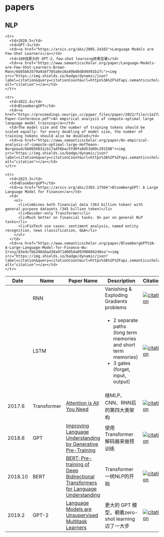 # papers

## NLP

<table>
  <thead>
    <tr>
      <th>Date</th>
      <th>Name</th>
      <th>Paper Name</th>
      <th>Description</th>
      <th>Citation</th>
    </tr>
  </thead>
  <tbody>
    <tr>
      <td></td>
      <td>RNN</td>
      <td></td>
      <td>Vanishing & Exploding Gradients problems</td>
      <td><a href="https://www.semanticscholar.org/paper/Attention-is-All-you-Need-Vaswani-Shazeer/204e3073870fae3d05bcbc2f6a8e263d9b72e776"><img src="https://img.shields.io/badge/dynamic/json?label=citation&query=citationCount&url=https%3A%2F%2Fapi.semanticscholar.org%2Fgraph%2Fv1%2Fpaper%2F204e3073870fae3d05bcbc2f6a8e263d9b72e776%3Ffields%3DcitationCount" alt="citation"></a></td>
    </tr>
    <tr>
      <td></td>
      <td>LSTM</td>
      <td></td>
      <td>
        <ul>
          <li>2 separate paths (long term memories and short term memories)</li>
          <li>3 gates (forget, input, output)</li>
        </ul>
      </td>
      <td><a href="https://www.semanticscholar.org/paper/Attention-is-All-you-Need-Vaswani-Shazeer/204e3073870fae3d05bcbc2f6a8e263d9b72e776"><img src="https://img.shields.io/badge/dynamic/json?label=citation&query=citationCount&url=https%3A%2F%2Fapi.semanticscholar.org%2Fgraph%2Fv1%2Fpaper%2F204e3073870fae3d05bcbc2f6a8e263d9b72e776%3Ffields%3DcitationCount" alt="citation"></a></td>
    </tr>
    <tr>
      <td>2017.6</td>
      <td>Transformer</td>
      <td><a href="https://arxiv.org/abs/1706.03762">Attention is All You Need</a></td>
      <td>继MLP、CNN、RNN后的第四大类架构</td>
      <td><a href="https://www.semanticscholar.org/paper/Attention-is-All-you-Need-Vaswani-Shazeer/204e3073870fae3d05bcbc2f6a8e263d9b72e776"><img src="https://img.shields.io/badge/dynamic/json?label=citation&query=citationCount&url=https%3A%2F%2Fapi.semanticscholar.org%2Fgraph%2Fv1%2Fpaper%2F204e3073870fae3d05bcbc2f6a8e263d9b72e776%3Ffields%3DcitationCount" alt="citation"></a></td>
    </tr>
    <tr>
      <td>2018.6</td>
      <td>GPT</td>
      <td><a href="https://s3-us-west-2.amazonaws.com/openai-assets/research-covers/language-unsupervised/language_understanding_paper.pdf">Improving Language Understanding by Generative Pre-Training</a></td>
      <td>使用 Transformer 解码器来做预训练</td>
      <td><a href="https://www.semanticscholar.org/paper/Improving-Language-Understanding-by-Generative-Radford-Narasimhan/cd18800a0fe0b668a1cc19f2ec95b5003d0a5035"><img src="https://img.shields.io/badge/dynamic/json?label=citation&query=citationCount&url=https%3A%2F%2Fapi.semanticscholar.org%2Fgraph%2Fv1%2Fpaper%2Fcd18800a0fe0b668a1cc19f2ec95b5003d0a5035%3Ffields%3DcitationCount" alt="citation"></a></td>
    </tr>
    <tr>
      <td>2018.10</td>
      <td>BERT</td>
      <td><a href="https://arxiv.org/abs/1810.04805">BERT: Pre-training of Deep Bidirectional Transformers for Language Understanding</a></td>
      <td>Transformer一统NLP的开始</td>
      <td><a href="https://www.semanticscholar.org/paper/BERT%3A-Pre-training-of-Deep-Bidirectional-for-Devlin-Chang/df2b0e26d0599ce3e70df8a9da02e51594e0e992"><img src="https://img.shields.io/badge/dynamic/json?label=citation&query=citationCount&url=https%3A%2F%2Fapi.semanticscholar.org%2Fgraph%2Fv1%2Fpaper%2Fdf2b0e26d0599ce3e70df8a9da02e51594e0e992%3Ffields%3DcitationCount" alt="citation"></a></td>
    </tr>
    <tr>
      <td>2019.2</td>
      <td>GPT-2</td>
      <td><a href="https://d4mucfpksywv.cloudfront.net/better-language-models/language_models_are_unsupervised_multitask_learners.pdf">Language Models are Unsupervised Multitask Learners</a></td>
      <td>更大的 GPT 模型，朝着zero-shot learning迈了一大步</td>
      <td><a href="https://www.semanticscholar.org/paper/Language-Models-are-Unsupervised-Multitask-Learners-Radford-Wu/9405cc0d6169988371b2755e573cc28650d14dfe"><img src="https://img.shields.io/badge/dynamic/json?label=citation&query=citationCount&url=https%3A%2F%2Fapi.semanticscholar.org%2Fgraph%2Fv1%2Fpaper%2F9405cc0d6169988371b2755e573cc28650d14dfe%3Ffields%3DcitationCount" alt="citation"></a></td>
    </tr>
    
    <tr>
      <td>2020.5</td>
      <td>GPT-3</td>
      <td><a href="https://arxiv.org/abs/2005.14165">Language Models are Few-Shot Learners</a></td>
      <td>100倍更大的 GPT-2，few-shot learning效果显著</td>
      <td><a href="https://www.semanticscholar.org/paper/Language-Models-are-Few-Shot-Learners-Brown-Mann/6b85b63579a916f705a8e10a49bd8d849d91b1fc"><img src="https://img.shields.io/badge/dynamic/json?label=citation&query=citationCount&url=https%3A%2F%2Fapi.semanticscholar.org%2Fgraph%2Fv1%2Fpaper%2F6b85b63579a916f705a8e10a49bd8d849d91b1fc%3Ffields%3DcitationCount" alt="citation"></a></td>
    </tr>

    <tr>
      <td>2022.4</td>
      <td>BloombergGPT</td>
      <td><a href="https://proceedings.neurips.cc/paper_files/paper/2022/file/c1e2faff6f588870935f114ebe04a3e5-Paper-Conference.pdf">An empirical analysis of compute-optimal large language model training</a></td>
      <td>The model size and the number of training tokens should be scaled equally: for every doubling of model size, the number of training tokens should also be doubled</td>
      <td><a href="https://www.semanticscholar.org/paper/An-empirical-analysis-of-compute-optimal-large-Hoffmann-Borgeaud/bb0656031cb17adf6bac5fd0fe8d53dd9c291508"><img src="https://img.shields.io/badge/dynamic/json?label=citation&query=citationCount&url=https%3A%2F%2Fapi.semanticscholar.org%2Fgraph%2Fv1%2Fpaper%2Fbb0656031cb17adf6bac5fd0fe8d53dd9c291508%3Ffields%3DcitationCount" alt="citation"></a></td>
    </tr>
    
    <tr>
      <td>2023.3</td>
      <td>BloombergGPT</td>
      <td><a href="https://arxiv.org/abs/2303.17564">BloombergGPT: A Large Language Model for Finance</a></td>
      <td>
        <ul>
          <li>Combines both financial data (363 billion token) with general-purpose datasets (345 billion token)</li>
          <li>Decoder-only Transformer</li>
          <li>Much better on financial tasks. On par on general NLP tasks</li>
          <li>FinTech use cases: sentiment analysis, named entity recognition, news classification, Q&A</li>
        </ul>
      </td>
      <td><a href="https://www.semanticscholar.org/paper/BloombergGPT%3A-A-Large-Language-Model-for-Finance-Wu-Irsoy/83edcfbb206ddad38a971d605da09390604248ea"><img src="https://img.shields.io/badge/dynamic/json?label=citation&query=citationCount&url=https%3A%2F%2Fapi.semanticscholar.org%2Fgraph%2Fv1%2Fpaper%2F83edcfbb206ddad38a971d605da09390604248ea%3Ffields%3DcitationCount" alt="citation"></a></td>
    </tr>
    
  </tbody>
</table>
